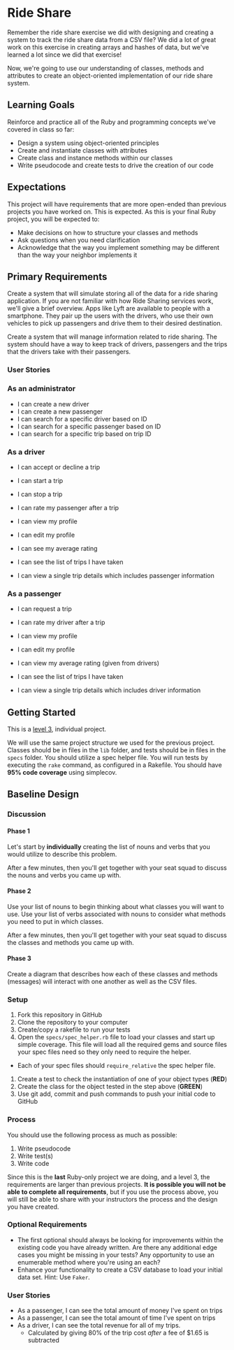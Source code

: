 # Ride Share
Remember the ride share exercise we did with designing and creating a system to track the ride share data from a CSV file? We did a lot of great work on this exercise in creating arrays and hashes of data, but we've learned a lot since we did that exercise!

Now, we're going to use our understanding of classes, methods and attributes to create an object-oriented implementation of our ride share system.

## Learning Goals
Reinforce and practice all of the Ruby and programming concepts we've covered in class so far:
- Design a system using object-oriented principles
- Create and instantiate classes with attributes
- Create class and instance methods within our classes
- Write pseudocode and create tests to drive the creation of our code

## Expectations
This project will have requirements that are more open-ended than previous projects you have worked on. This is expected. As this is your final Ruby project, you will be expected to:
- Make decisions on how to structure your classes and methods
- Ask questions when you need clarification
- Acknowledge that the way you implement something may be different than the way your neighbor implements it


## Primary Requirements
Create a system that will simulate storing all of the data for a ride sharing application. If you are not familiar with how Ride Sharing services work, we'll give a brief overview. Apps like Lyft are available to people with a smartphone. They pair up the users with the drivers, who use their own vehicles to pick up passengers and drive them to their desired destination.

Create a system that will manage information related to ride sharing. The system should have a way to keep track of drivers, passengers and the trips that the drivers take with their passengers.

### User Stories
### As an administrator
- I can create a new driver
- I can create a new passenger
- I can search for a specific driver based on ID
- I can search for a specific passenger based on ID
- I can search for a specific trip based on trip ID

### As a driver
- I can accept or decline a trip
- I can start a trip
- I can stop a trip
- I can rate my passenger after a trip


- I can view my profile
- I can edit my profile
- I can see my average rating
- I can see the list of trips I have taken
- I can view a single trip details which includes passenger information

### As a passenger
- I can request a trip
- I can rate my driver after a trip
- I can view my profile
- I can edit my profile


- I can view my average rating (given from drivers)
- I can see the list of trips I have taken
- I can view a single trip details which includes driver information

<!--
#### Driver
Each driver should:
- have an ID, name, and vehicle identification number
  - Each vehicle identification number should be a specific length to ensure it is a valid vehicle identification number

Given a driver object, you should be able to:
- retrieve the list of trip instances that only this driver has taken
- retrieve an average rating for that driver based on all trips taken

You should be able to:
- retrieve all drivers from the CSV file
- find a specific driver using their numeric ID

#### Passenger
Each passenger should:
- have an ID, name and phone number

Given a passenger object, you should be able to:
- retrieve the list of trip instances that only this passenger has taken
- retrieve the list of all previous driver instances (through the trips functionality built above)

You should be able to:
- retrieve all passengers from the CSV file
- find a specific passenger using their numeric ID

#### Trip
Each trip should:
- have an ID, passenger ID, a driver ID, date, rating
-   Each rating should be within an acceptable range (1-5)

Given a trip object, you should be able to:
- retrieve the associated driver instance through the driver ID
- retrieve the associated passenger instance through the passenger ID

You should be able to:
- find all trip instances for a given driver ID
- find all trip instances for a given passenger ID
- retrieve all trips from the CSV file -->

## Getting Started
This is a [level 3](https://github.com/Ada-Developers-Academy/pedagogy/blob/master/rule-of-three.md), individual project.

We will use the same project structure we used for the previous project. Classes should be in files in the `lib` folder, and tests should be in files in the `specs` folder. You should utilize a spec helper file. You will run tests by executing the `rake` command, as configured in a Rakefile. You should have **95% code coverage** using simplecov.
<!--
The `support` folder contains CSV files which will drive your system design. Each CSV corresponds to a different type of object _as well as_ creating a relationship between different objects. -->

## Baseline Design
### Discussion
#### Phase 1
Let's start by **individually** creating the list of nouns and verbs that you would utilize to describe this problem.

After a few minutes, then you'll get together with your seat squad to discuss the nouns and verbs you came up with.

#### Phase 2
Use your list of nouns to begin thinking about what classes you will want to use. Use your list of verbs associated with nouns to consider what methods you need to put in which classes.

After a few minutes, then you'll get together with your seat squad to discuss the classes and methods you came up with.

#### Phase 3
Create a diagram that describes how each of these classes and methods (messages) will interact with one another as well as the CSV files.

### Setup
1. Fork this repository in GitHub
1. Clone the repository to your computer
1. Create/copy a rakefile to run your tests
1. Open the `specs/spec_helper.rb` file to load your classes and start up simple coverage.  This file will load all the required gems and source files your spec files need so they only need to require the helper.  
  - Each of your spec files should `require_relative` the spec helper file.
1. Create a test to check the instantiation of one of your object types (**RED**)
1. Create the class for the object tested in the step above (**GREEN**)
1. Use git add, commit and push commands to push your initial code to GitHub

### Process
You should use the following process as much as possible:  

1. Write pseudocode
1. Write test(s)
1. Write code

Since this is the **last** Ruby-only project we are doing, and a level 3, the requirements are larger than previous projects. **It is possible you will not be able to complete all requirements**, but if you use the process above, you will still be able to share with your instructors the process and the design you have created.

### Optional Requirements
- The first optional should always be looking for improvements within the existing code you have already written. Are there any additional edge cases you might be missing in your tests? Any opportunity to use an enumerable method where you're using an each?
- Enhance your functionality to create a CSV database to load your initial data set. Hint: Use `Faker`.

### User Stories
- As a passenger, I can see the total amount of money I've spent on trips
- As a passenger, I can see the total amount of time I've spent on trips
- As a driver, I can see the total revenue for all of my trips.
  - Calculated by giving 80% of the trip cost _after_ a fee of $1.65 is subtracted
